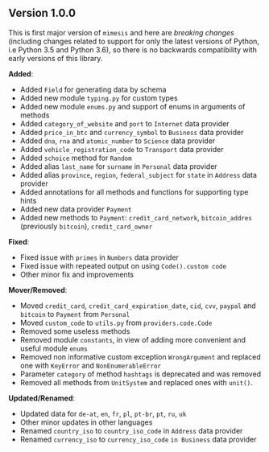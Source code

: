## Version 1.0.0

This is first major version of `mimesis` and here are *breaking changes* (including changes related to support for only the latest versions of Python, i.e Python 3.5 and Python 3.6), so there is no backwards compatibility with early versions of this library.

**Added**:

- Added `Field` for generating data by schema
- Added new module `typing.py` for custom types
- Added new module `enums.py` and support of enums in arguments of methods
- Added `category_of_website` and `port` to `Internet` data provider
- Added `price_in_btc` and `currency_symbol` to `Business` data provider
- Added `dna`, `rna` and `atomic_number` to `Science` data provider
- Added `vehicle_registration_code` to `Transport` data provider
- Added `schoice` method for `Random`
- Added alias `last_name` for `surname` in `Personal` data provider
- Added alias `province`, `region`, `federal_subject` for `state` in `Address` data provider
- Added annotations for all methods and functions for supporting type hints
- Added new data provider `Payment`
- Added new methods to `Payment`: `credit_card_network`, `bitcoin_addres` (previously `bitcoin`), `credit_card_owner`

**Fixed**:
- Fixed issue with `primes` in `Numbers` data provider
- Fixed issue with repeated output on using `Code().custom code`
- Other minor fix and improvements


**Mover/Removed**:
- Moved `credit_card`, `credit_card_expiration_date`, `cid`, `cvv`, `paypal` and `bitcoin` to `Payment` from `Personal`
- Moved `custom_code` to `utils.py` from `providers.code.Code`
- Removed some useless methods
- Removed module `constants`, in view of adding more convenient and useful module `enums`
- Removed non informative custom exception `WrongArgument` and replaced one with `KeyError` and `NonEnumerableError`
- Parameter `category` of method `hashtags` is deprecated and was removed
- Removed all methods from `UnitSystem` and replaced ones with `unit()`.

**Updated/Renamed**:
- Updated data for `de-at`, `en`, `fr`, `pl`, `pt-br`, `pt`, `ru`, `uk`
- Other minor updates in other languages
- Renamed `country_iso` to `country_iso_code` in `Address` data provider
- Renamed `currency_iso` to `currency_iso_code` `in Business` data provider
